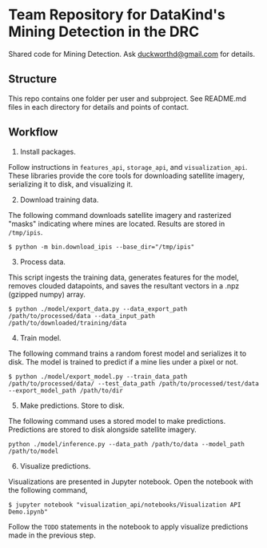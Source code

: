 # Team Repository for DataKind's Mining Detection in the DRC

Shared code for Mining Detection. Ask duckworthd@gmail.com for details.

## Structure

This repo contains one folder per user and subproject. See README.md files in
each directory for details and points of contact.

## Workflow

1. Install packages.

Follow instructions in `features_api`, `storage_api`, and `visualization_api`.
These libraries provide the core tools for downloading satellite imagery,
serializing it to disk, and visualizing it.

2. Download training data.

The following command downloads satellite imagery and rasterized "masks"
indicating where mines are located. Results are stored in `/tmp/ipis`.

```shell
$ python -m bin.download_ipis --base_dir="/tmp/ipis"
```

3. Process data.

This script ingests the training data, generates features for the model,
removes clouded datapoints, and saves the resultant vectors in a .npz (gzipped numpy) array.

```shell
$ python ./model/export_data.py --data_export_path /path/to/processed/data --data_input_path /path/to/downloaded/training/data
```

4. Train model.

The following command trains a random forest model and serializes it to disk. The model is trained to predict if a mine lies under a pixel or not.

```shell
$ python ./model/export_model.py --train_data_path /path/to/processed/data/ --test_data_path /path/to/processed/test/data --export_model_path /path/to/dir
```

5. Make predictions. Store to disk.

The following command uses a stored model to make predictions. Predictions are
stored to disk alongside satellite imagery.

```shell
python ./model/inference.py --data_path /path/to/data --model_path /path/to/model
```

6. Visualize predictions.

Visualizations are presented in Jupyter notebook. Open the notebook with the
following command,

```shell
$ jupyter notebook "visualization_api/notebooks/Visualization API Demo.ipynb"
```

Follow the `TODO` statements in the notebook to apply visualize predictions
made in the previous step.
